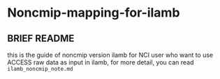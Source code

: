 # Noncmip-mapping-for-ilamb

## BRIEF README
this is the guide of noncmip version ilamb for NCI user who want to use ACCESS raw data as input in ilamb, for more detail, you can read `ilamb_noncmip_note.md`  
